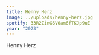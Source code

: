 ```yaml
---
title: Henny Herz
image: ../uploads/henny-herz.jpg
spotify: 33R2ZinG6V0am6fTKJp9uE
year: "2023"
---
```

Henny Herz